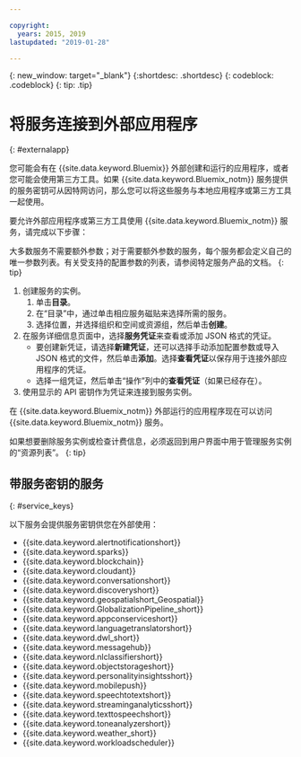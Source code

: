 ```yaml
---

copyright:
  years: 2015, 2019
lastupdated: "2019-01-28"

---
```


{: new_window: target="_blank"}
{:shortdesc: .shortdesc}
{: codeblock: .codeblock}
{: tip: .tip}

# 将服务连接到外部应用程序
{: #externalapp}

您可能会有在 {{site.data.keyword.Bluemix}} 外部创建和运行的应用程序，或者您可能会使用第三方工具。如果 {{site.data.keyword.Bluemix_notm}} 服务提供的服务密钥可从因特网访问，那么您可以将这些服务与本地应用程序或第三方工具一起使用。

要允许外部应用程序或第三方工具使用 {{site.data.keyword.Bluemix_notm}} 服务，请完成以下步骤：

大多数服务不需要额外参数；对于需要额外参数的服务，每个服务都会定义自己的唯一参数列表。有关受支持的配置参数的列表，请参阅特定服务产品的文档。
{: tip}

1. 创建服务的实例。
    1. 单击**目录**。
    2. 在“目录”中，通过单击相应服务磁贴来选择所需的服务。 
    3. 选择位置，并选择组织和空间或资源组，然后单击**创建**。
2. 在服务详细信息页面中，选择**服务凭证**来查看或添加 JSON 格式的凭证。 
    * 要创建新凭证，请选择**新建凭证**，还可以选择手动添加配置参数或导入 JSON 格式的文件，然后单击**添加**。选择**查看凭证**以保存用于连接外部应用程序的凭证。
    * 选择一组凭证，然后单击“操作”列中的**查看凭证**（如果已经存在）。 
3. 使用显示的 API 密钥作为凭证来连接到服务实例。

在 {{site.data.keyword.Bluemix_notm}} 外部运行的应用程序现在可以访问 {{site.data.keyword.Bluemix_notm}} 服务。

如果想要删除服务实例或检查计费信息，必须返回到用户界面中用于管理服务实例的“资源列表”。
{: tip}

## 带服务密钥的服务
{: #service_keys}

以下服务会提供服务密钥供您在外部使用：

* {{site.data.keyword.alertnotificationshort}} <!--Alert Notification-->
* {{site.data.keyword.sparks}} <!--Analytics for Apache Spark-->
* {{site.data.keyword.blockchain}} <!--Blockchain-->
* {{site.data.keyword.cloudant}} <!--Cloudant&reg; NoSQL DB-->
* {{site.data.keyword.conversationshort}} <!--Conversation-->
* {{site.data.keyword.discoveryshort}} <!--Discovery-->
* {{site.data.keyword.geospatialshort_Geospatial}} <!--Geospatial Analytics-->
* {{site.data.keyword.GlobalizationPipeline_short}} <!--Globalization Pipeline-->
* {{site.data.keyword.appconserviceshort}} <!--IBM&reg; App Connect-->
* {{site.data.keyword.languagetranslatorshort}} <!--Language Translator-->
* {{site.data.keyword.dwl_short}} <!--Lift-->
* {{site.data.keyword.messagehub}} <!--Message Hub-->
* {{site.data.keyword.nlclassifiershort}} <!--Natural Language Classifier-->
* {{site.data.keyword.objectstorageshort}} <!--Object Storage-->
* {{site.data.keyword.personalityinsightsshort}} <!--Personality Insights-->
* {{site.data.keyword.mobilepush}} <!--Push-->
* {{site.data.keyword.speechtotextshort}} <!-- Speech to Text-->
* {{site.data.keyword.streaminganalyticsshort}} <!--Streaming Analytics-->
* {{site.data.keyword.texttospeechshort}} <!--Text to Speech-->
* {{site.data.keyword.toneanalyzershort}} <!--Tone Analyzer-->
* {{site.data.keyword.weather_short}} <!--Weather Company Data-->
* {{site.data.keyword.workloadscheduler}} <!--Workload Scheduler-->
